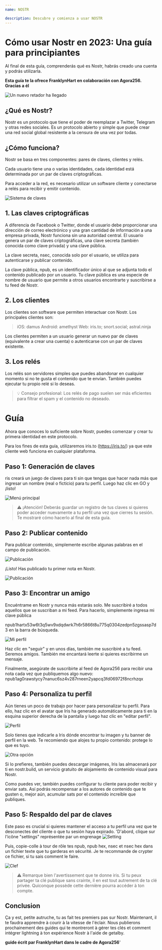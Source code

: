 ```yaml
---
name: NOSTR

description: Descubre y comienza a usar NOSTR
---
```


# Cómo usar Nostr en 2023: Una guía para principiantes

Al final de esta guía, comprenderás qué es Nostr, habrás creado una cuenta y podrás utilizarla.

**Esta guía te la ofrece FranklynHart en colaboración con Agora256. Gracias a él**

![Un nuevo retador ha llegado](assets/1.jpeg)

## ¿Qué es Nostr?

Nostr es un protocolo que tiene el poder de reemplazar a Twitter, Telegram y otras redes sociales. Es un protocolo abierto y simple que puede crear una red social global resistente a la censura de una vez por todas.

## ¿Cómo funciona?

Nostr se basa en tres componentes: pares de claves, clientes y relés.

Cada usuario tiene una o varias identidades, cada identidad está determinada por un par de claves criptográficas.

Para acceder a la red, es necesario utilizar un software cliente y conectarse a relés para recibir y emitir contenido.

![Sistema de claves](assets/2.jpeg)

## 1. Las claves criptográficas

A diferencia de Facebook o Twitter, donde el usuario debe proporcionar una dirección de correo electrónico y una gran cantidad de información a una empresa privada, Nostr funciona sin una autoridad central. El usuario genera un par de claves criptográficas, una clave secreta (también conocida como clave privada) y una clave pública.

La clave secreta, nsec, conocida solo por el usuario, se utiliza para autenticarse y publicar contenido.

La clave pública, npub, es un identificador único al que se adjunta todo el contenido publicado por un usuario. Tu clave pública es una especie de nombre de usuario que permite a otros usuarios encontrarte y suscribirse a tu feed de Nostr.

## 2. Los clientes

Los clientes son software que permiten interactuar con Nostr. Los principales clientes son:

> iOS: damus
> Android: amethyst
> Web: iris.to; snort.social; astral.ninja

Los clientes permiten a un usuario generar un nuevo par de claves (equivalente a crear una cuenta) o autenticarse con un par de claves existente.

## 3. Los relés

Los relés son servidores simples que puedes abandonar en cualquier momento si no te gusta el contenido que te envían. También puedes ejecutar tu propio relé si lo deseas.

> 💡 Consejo profesional: Los relés de pago suelen ser más eficientes para filtrar el spam y el contenido no deseado.

# Guía

Ahora que conoces lo suficiente sobre Nostr, puedes comenzar y crear tu primera identidad en este protocolo.

Para los fines de esta guía, utilizaremos iris.to (https://iris.to/) ya que este cliente web funciona en cualquier plataforma.

## Paso 1: Generación de claves

ris creará un juego de claves para ti sin que tengas que hacer nada más que ingresar un nombre (real o ficticio) para tu perfil. Luego haz clic en GO y ¡listo!

![Menú principal](assets/3.jpeg)

> ⚠️ ¡Atención! Deberás guardar un registro de tus claves si quieres poder acceder nuevamente a tu perfil una vez que cierres tu sesión. Te mostraré cómo hacerlo al final de esta guía.

## Paso 2: Publicar contenido

Para publicar contenido, simplemente escribe algunas palabras en el campo de publicación.

![Publicación](assets/4.jpeg)

¡Listo! Has publicado tu primer nota en Nostr.

![Publicación](assets/5.jpeg)

## Paso 3: Encontrar un amigo

Encuéntrame en Nostr y nunca más estarás solo. Me suscribiré a todos aquellos que se suscriban a mi feed. Para hacerlo, simplemente ingresa mi clave pública

npub1hartx53w6t3q5wv9xdqdwrk7h6r5866t8u775q0304zedpn5zgssasp7d3 en la barra de búsqueda.

![Mi perfil](assets/6.jpeg)

Haz clic en "seguir" y en unos días, también me suscribiré a tu feed. Seremos amigos. También me encantará leerte si quieres escribirme un mensaje.

Finalmente, asegúrate de suscribirte al feed de Agora256 para recibir una nota cada vez que publiquemos algo nuevo: npub1ag0rawstycy7nanuc6sz4v287rneen2yapcq3fd06972f8ncrhzqx

## Paso 4: Personaliza tu perfil

Aún tienes un poco de trabajo por hacer para personalizar tu perfil. Para ello, haz clic en el avatar que Iris ha generado automáticamente para ti en la esquina superior derecha de la pantalla y luego haz clic en "editar perfil".

![Perfil](assets/7.jpeg)

Solo tienes que indicarle a Iris dónde encontrar tu imagen y tu banner de perfil en la web. Te recomiendo que alojes tu propio contenido: protege lo que es tuyo.

![Otra opción](assets/8.jpeg)

Si lo prefieres, también puedes descargar imágenes, Iris las almacenará por ti en nostr.build, un servicio gratuito de alojamiento de contenido visual para Nostr.

Como puedes ver, también puedes configurar tu cliente para poder recibir y enviar sats. Así podrás recompensar a los autores de contenido que te gusten o, mejor aún, acumular sats por el contenido increíble que publiques.

## Paso 5: Respaldo del par de claves

Este paso es crucial si quieres mantener el acceso a tu perfil una vez que te desconectes del cliente o que tu sesión haya expirado.
'D'abord, clique sur l'icône "settings" représentée par un engrenage
![Setting](assets/9.jpeg)

Puis, copie-colle à tour de rôle tes npub, npub hex, nsec et nsec hex dans un fichier texte que tu garderas en sécurité. Je te recommande de crypter ce fichier, si tu sais comment le faire.

![Clef](assets/10.jpeg)

> ⚠️ Remarque bien l'avertissement que te donne iris. Si tu peux partager ta clé publique sans crainte, il en est tout autrement de ta clé privée. Quiconque possède cette dernière pourra accéder à ton compte.

## Conclusion

Ça y est, petite autruche, tu as fait tes premiers pas sur Nostr. Maintenant, il te faudra apprendre à courir à la vitesse de l'éclair. Nous publierons prochainement des guides qui te montreront à gérer tes clés et comment intégrer lightning à ton expérience Nostr à l'aide de getalby.

**guide écrit par FranklynHart dans le cadre de Agora256**'
